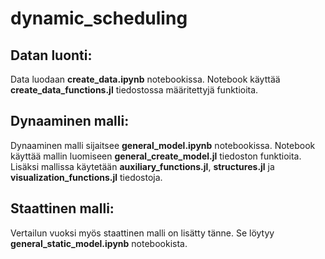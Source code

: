 # dynamic_scheduling
## Datan luonti: 
Data luodaan **create_data.ipynb** notebookissa. Notebook käyttää **create_data_functions.jl** tiedostossa määritettyjä funktioita.
## Dynaaminen malli:
Dynaaminen malli sijaitsee **general_model.ipynb** notebookissa. Notebook käyttää mallin luomiseen **general_create_model.jl** tiedoston funktioita. Lisäksi mallissa käytetään **auxiliary_functions.jl**, **structures.jl** ja **visualization_functions.jl** tiedostoja.
## Staattinen malli:
Vertailun vuoksi myös staattinen malli on lisätty tänne. Se löytyy **general_static_model.ipynb** notebookista.
